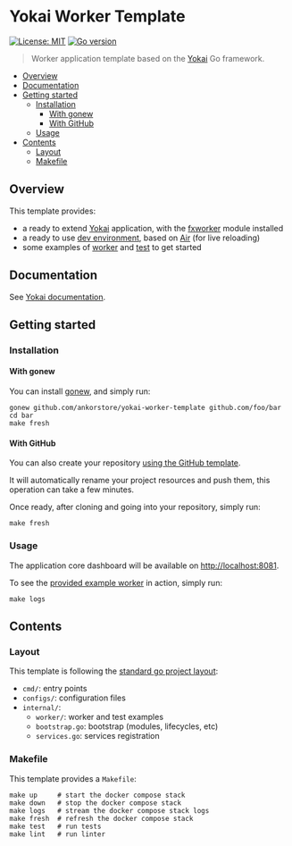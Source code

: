 # Yokai Worker Template

[![License: MIT](https://img.shields.io/badge/License-MIT-blue.svg)](https://opensource.org/licenses/MIT)
[![Go version](https://img.shields.io/badge/Go-1.20-blue)](https://go.dev/)

> Worker application template based on the [Yokai](https://github.com/ankorstore/yokai) Go framework.

<!-- TOC -->
* [Overview](#overview)
* [Documentation](#documentation)
* [Getting started](#getting-started)
  * [Installation](#installation)
    * [With gonew](#with-gonew)
    * [With GitHub](#with-github)
  * [Usage](#usage)
* [Contents](#contents)
  * [Layout](#layout)
  * [Makefile](#makefile)
<!-- TOC -->

## Overview

This template provides:

- a ready to extend [Yokai](https://github.com/ankorstore/yokai) application, with the [fxworker](https://github.com/ankorstore/yokai/tree/main/fxworker) module installed
- a ready to use [dev environment](docker-compose.yaml), based on [Air](https://github.com/cosmtrek/air) (for live reloading)
- some examples of [worker](internal/worker/example.go) and [test](internal/worker/example_test.go) to get started

## Documentation

See [Yokai documentation](https://ankorstore.github.io/yokai).

## Getting started

### Installation

#### With gonew

You can install [gonew](https://go.dev/blog/gonew), and simply run:

```shell
gonew github.com/ankorstore/yokai-worker-template github.com/foo/bar
cd bar
make fresh
```

#### With GitHub

You can also create your repository [using the GitHub template](https://github.com/new?template_name=yokai-worker-template&template_owner=ankorstore).

It will automatically rename your project resources and push them, this operation can take a few minutes.

Once ready, after cloning and going into your repository, simply run:

```shell
make fresh
```

### Usage

The application core dashboard will be available on [http://localhost:8081](http://localhost:8081).

To see the [provided example worker](internal/worker/example.go) in action, simply run:

```shell
make logs
```

## Contents

### Layout

This template is following the [standard go project layout](https://github.com/golang-standards/project-layout):

- `cmd/`: entry points
- `configs/`: configuration files
- `internal/`:
  - `worker/`: worker and test examples
  - `bootstrap.go`: bootstrap (modules, lifecycles, etc)
  - `services.go`: services registration

### Makefile

This template provides a `Makefile`:

```
make up     # start the docker compose stack
make down   # stop the docker compose stack
make logs   # stream the docker compose stack logs
make fresh  # refresh the docker compose stack
make test   # run tests
make lint   # run linter
```
